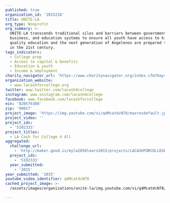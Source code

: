```yaml
---
published: true
organization_id: '2015218'
title: UNITE-LA
org_type: Nonprofit
org_summary: >-
  UNITE-LA transcends traditional silos and barriers between government,
  business, and education systems to ensure all youth have access to high
  quality education and the next generation of Angelenos are prepared to succeed
  in the 21st century.
tags_indicators:
  - College prep
  - Access to capital & benefits
  - Education & youth
  - Income & employment
charity_navigator_url: 'https://www.charitynavigator.org/index.cfm?bay=search.profile&ein=820576380'
organization_website:
  - www.lacashforcollege.org
twitter: www.twitter.com/lacash4college
instagram: www.instagram.com/lacash4college
facebook: www.facebook.com/lacashforcollege
ein: '820576380'
zip: '90017'
project_image: 'https://img.youtube.com/vi/q4McatdcN78/maxresdefault.jpg'
project_video: ''
project_ids:
  - '5102333'
project_titles:
  - LA Cash for College 4 All
aggregated:
  challenge_url:
    - 'http://maker.good.is/myla2050learn2015/projects/LACASHFORCOLLEGE.html'
  project_ids:
    - '5102333'
  year_submitted:
    - '2015'
year_submitted: '2015'
youtube_video_identifier: q4McatdcN78
cached_project_image: >-
  /assets/images/organizations/unite-la/img.youtube.com/vi/q4McatdcN78/maxresdefault.jpg

---
```

